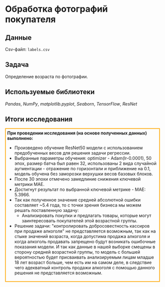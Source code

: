 # Обработка фотографий покупателя

## Данные

Csv-файл: `labels.csv`

## Задача

Определение возраста по фотографии.

## Используемые библиотеки
*Pandas*, *NumPy*, *matplotlib.pyplot*, *Seaborn*, *TensorFlow*, *ResNet*

## Итоги исследования
<div style="border:solid orange 2px; padding: 5px">

<div class="alert alert-info"> <b>При проведении исследования (на основе полученных данных) выполнено:</b></div>

- Произведено обучение ResNet50 модели с использованием предобученных весов для решения задачи регрессии.
- Выбранные параметры обучения: optimizer - Adam(lr-0.0001), 50 эпох, размер батча был равен 32, использованы 2 вида случайной аугментации - отражение по горизонтали и приближение на 0.1, модель обучена без заморозки верхушки весов базовых блоков.
- После 30 эпохи отмечено замедлиние снижения ключевой метрики MAE.
- Достигнут результат по выбранной ключевой метрике - MAE: 5.3966.
- Так как полученное значение средней абсолютной ошибки составляет ~5.4 года, то с точки зрения бизнеса мы можем решать поставленную задачу:
    - Анализировать покупки и предлагать товары, которые могут заинтересовать покупателей этой возрастной группы.
- Решение задачи: "контролировать добросовестность кассиров при продаже алкоголя" не представляетcя возможным, так как на стыке значений возраста, когда допустима продажа алкоголя и когда алкоголь продавать запрещено будут возникать ошибочные показания модели. И так как данные в нашей выборке смещены в сторону средней возрастной группы, то модель с большей вероятностью будет присваивать анализируемым лицам младше 18 лет возраст больше, чем есть им на самом деле, в следствие чего адекватный контроль продажи алкоголя с помощью данного решения не представляется возможным.
